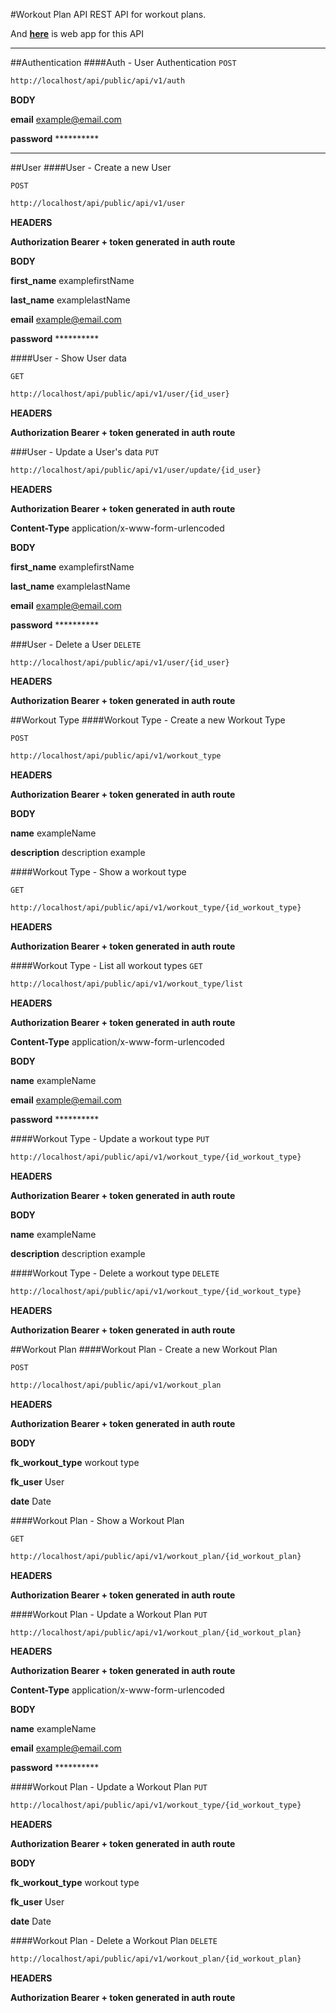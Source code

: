 #Workout Plan API
REST API for workout plans.

And **[here](https://github.com/geekcom/api)** is web app for this API

---

##Authentication
####Auth - User Authentication 
`POST`
```sh
http://localhost/api/public/api/v1/auth
```

**BODY**

**email**   example@email.com

**password**    **********

---



##User
####User - Create a new User 

`POST`
```sh
http://localhost/api/public/api/v1/user
```

**HEADERS**

**Authorization Bearer + token generated in auth route**

**BODY**

**first_name**   examplefirstName

**last_name**   examplelastName

**email**   example@email.com

**password**    **********

####User - Show User data 

`GET`
```sh
http://localhost/api/public/api/v1/user/{id_user}
```

**HEADERS**

**Authorization Bearer + token generated in auth route**

###User - Update a User's data
`PUT`

```sh
http://localhost/api/public/api/v1/user/update/{id_user}
```

**HEADERS**

**Authorization Bearer + token generated in auth route**

**Content-Type**   application/x-www-form-urlencoded

**BODY**

**first_name**   examplefirstName

**last_name**   examplelastName

**email**   example@email.com

**password**    **********


###User - Delete a User
`DELETE`

```sh
http://localhost/api/public/api/v1/user/{id_user}
```

**HEADERS**

**Authorization Bearer + token generated in auth route**



##Workout Type
####Workout Type - Create a new Workout Type

`POST`
```sh
http://localhost/api/public/api/v1/workout_type
```

**HEADERS**

**Authorization Bearer + token generated in auth route**

**BODY**

**name**   exampleName

**description**   description example


####Workout Type - Show a workout type

`GET`
```sh
http://localhost/api/public/api/v1/workout_type/{id_workout_type}
```

**HEADERS**

**Authorization Bearer + token generated in auth route**

####Workout Type - List all workout types
`GET`

```sh
http://localhost/api/public/api/v1/workout_type/list
```

**HEADERS**

**Authorization Bearer + token generated in auth route**

**Content-Type**   application/x-www-form-urlencoded

**BODY**

**name**   exampleName

**email**   example@email.com

**password**    **********


####Workout Type - Update a workout type
`PUT`

```sh
http://localhost/api/public/api/v1/workout_type/{id_workout_type}
```

**HEADERS**

**Authorization Bearer + token generated in auth route**

**BODY**

**name**   exampleName

**description**   description example

####Workout Type - Delete a workout type
`DELETE`

```sh
http://localhost/api/public/api/v1/workout_type/{id_workout_type}
```

**HEADERS**

**Authorization Bearer + token generated in auth route**



##Workout Plan
####Workout Plan - Create a new Workout Plan

`POST`
```sh
http://localhost/api/public/api/v1/workout_plan
```

**HEADERS**

**Authorization Bearer + token generated in auth route**

**BODY**

**fk_workout_type** workout type

**fk_user** User 

**date** Date


####Workout Plan - Show a Workout Plan

`GET`
```sh
http://localhost/api/public/api/v1/workout_plan/{id_workout_plan}
```

**HEADERS**

**Authorization Bearer + token generated in auth route**

####Workout Plan - Update a  Workout Plan
`PUT`

```sh
http://localhost/api/public/api/v1/workout_plan/{id_workout_plan}
```

**HEADERS**

**Authorization Bearer + token generated in auth route**

**Content-Type**   application/x-www-form-urlencoded

**BODY**

**name**   exampleName

**email**   example@email.com

**password**    **********


####Workout Plan - Update a Workout Plan
`PUT`

```sh
http://localhost/api/public/api/v1/workout_type/{id_workout_type}
```

**HEADERS**

**Authorization Bearer + token generated in auth route**

**BODY**

**fk_workout_type** workout type

**fk_user** User 

**date** Date

####Workout Plan - Delete a Workout Plan
`DELETE`

```sh
http://localhost/api/public/api/v1/workout_plan/{id_workout_plan}
```

**HEADERS**

**Authorization Bearer + token generated in auth route**